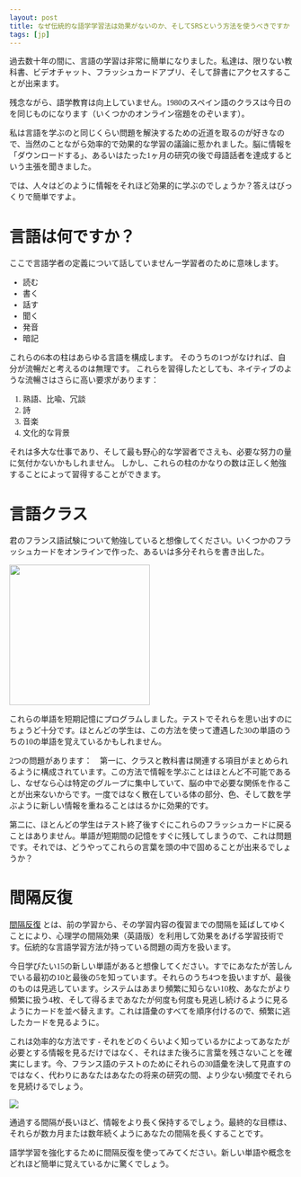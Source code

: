 ```yaml
---
layout: post
title: なぜ伝統的な語学学習法は効果がないのか、そしてSRSという方法を使うべきですか
tags: [jp]
---
```

<span style= "font-family: Babas;">
過去数十年の間に、言語の学習は非常に簡単になりました。私達は、限りない教科書、ビデオチャット、フラッシュカードアプリ、そして辞書にアクセスすることが出来ます。

残念ながら、語学教育は向上していません。1980のスペイン語のクラスは今日のを同じものになります（いくつかのオンライン宿題をのぞいます）。

私は言語を学ぶのと同じくらい問題を解決するための近道を取るのが好きなので、当然のことながら効率的で効果的な学習の議論に惹かれました。脳に情報を「ダウンロードする」、あるいはたった1ヶ月の研究の後で母語話者を達成するという主張を聞きました。

では、人々はどのように情報をそれほど効果的に学ぶのでしょうか？答えはびっくりで簡単ですよ。

# 言語は何ですか？
ここで言語学者の定義について話していませんー学習者のために意味します。

* 読む
* 書く
* 話す
* 聞く
* 発音
* 暗記

これらの6本の柱はあらゆる言語を構成します。 そのうちの1つがなければ、自分が流暢だと考えるのは無理です。 これらを習得したとしても、ネイティブのような流暢さはさらに高い要求があります：

1. 熟語、比喩、冗談
2. 詩
3. 音楽
4. 文化的な背景

それは多大な仕事であり、そして最も野心的な学習者でさえも、必要な努力の量に気付かないかもしれません。 しかし、これらの柱のかなりの数は正しく勉強することによって習得することができます。

# 言語クラス
君のフランス語試験について勉強していると想像してください。いくつかのフラッシュカードをオンラインで作った、あるいは多分それらを書き出した。

 <img src="https://i.imgur.com/2GoPaV8.png" width="250">

これらの単語を短期記憶にプログラムしました。テストでそれらを思い出すのにちょうど十分です。ほとんどの学生は、この方法を使って遭遇した30の単語のうちの10の単語を覚えているかもしれません。

2つの問題があります：　第一に、クラスと教科書は関連する項目がまとめられるように構成されています。この方法で情報を学ぶことはほとんど不可能であるし、なぜなら心は特定のグループに集中していて、脳の中で必要な関係を作ることが出来ないからです。一度ではなく散在している体の部分、色、そして数を学ぶように新しい情報を重ねることははるかに効果的です。


第二に、ほとんどの学生はテスト終了後すぐにこれらのフラッシュカードに戻ることはありません。単語が短期間の記憶をすぐに残してしまうので、これは問題です。それでは、どうやってこれらの言葉を頭の中で固めることが出来るでしょうか？



# 間隔反復

[間隔反復](https://ja.wikipedia.org/wiki/%E9%96%93%E9%9A%94%E5%8F%8D%E5%BE%A9) とは、前の学習から、その学習内容の復習までの間隔を延ばしてゆくことにより、心理学の間隔効果（英語版）を利用して効果をあげる学習技術です。伝統的な言語学習方法が持っている問題の両方を扱います。

今日学びたい15の新しい単語があると想像してください。すでにあなたが苦しんでいる最初の10と最後の5を知っています。それらのうち4つを扱いますが、最後のものは見逃しています。システムはあまり頻繁に知らない10枚、あなたがより頻繁に扱う4枚、そして得るまであなたが何度も何度も見逃し続けるように見るようにカードを並べ替えます。これは語彙のすべてを順序付けるので、頻繁に逃したカードを見るように。


これは効率的な方法です - それをどのくらいよく知っているかによってあなたが必要とする情報を見るだけではなく、それはまた後ろに言葉を残さないことを確実にします。今、フランス語のテストのためにそれらの30語彙を決して見直すのではなく、代わりにあなたはあなたの将来の研究の間、より少ない頻度でそれらを見続けるでしょう。

![](https://knsmr.github.io/reijiro/images/chart.png)

通過する間隔が長いほど、情報をより長く保持するでしょう。最終的な目標は、それらが数カ月または数年続くようにあなたの間隔を長くすることです。

語学学習を強化するために間隔反復を使ってみてください。新しい単語や概念をどれほど簡単に覚えているかに驚くでしょう。
</span>
